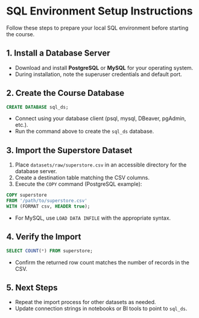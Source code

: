 # SQL Environment Setup Instructions

Follow these steps to prepare your local SQL environment before starting the course.

## 1. Install a Database Server
- Download and install **PostgreSQL** or **MySQL** for your operating system.
- During installation, note the superuser credentials and default port.

## 2. Create the Course Database
```sql
CREATE DATABASE sql_ds;
```
- Connect using your database client (psql, mysql, DBeaver, pgAdmin, etc.).
- Run the command above to create the `sql_ds` database.

## 3. Import the Superstore Dataset
1. Place `datasets/raw/superstore.csv` in an accessible directory for the database server.
2. Create a destination table matching the CSV columns.
3. Execute the `COPY` command (PostgreSQL example):
```sql
COPY superstore
FROM '/path/to/superstore.csv'
WITH (FORMAT csv, HEADER true);
```
- For MySQL, use `LOAD DATA INFILE` with the appropriate syntax.

## 4. Verify the Import
```sql
SELECT COUNT(*) FROM superstore;
```
- Confirm the returned row count matches the number of records in the CSV.

## 5. Next Steps
- Repeat the import process for other datasets as needed.
- Update connection strings in notebooks or BI tools to point to `sql_ds`.
